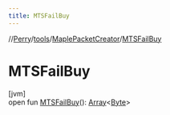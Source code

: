 ```yaml
---
title: MTSFailBuy
---
```

//[Perry](../../../index.html)/[tools](../index.html)/[MaplePacketCreator](index.html)/[MTSFailBuy](-m-t-s-fail-buy.html)



# MTSFailBuy



[jvm]\
open fun [MTSFailBuy](-m-t-s-fail-buy.html)(): [Array](https://kotlinlang.org/api/latest/jvm/stdlib/kotlin/-array/index.html)<[Byte](https://kotlinlang.org/api/latest/jvm/stdlib/kotlin/-byte/index.html)>




